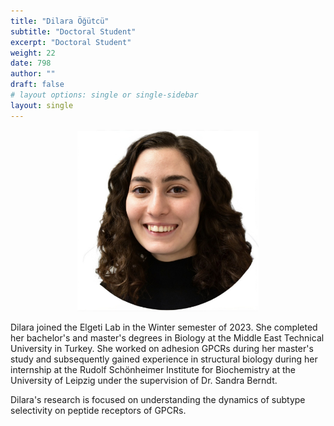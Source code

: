 ```yaml
---
title: "Dilara Öğütcü"
subtitle: "Doctoral Student"
excerpt: "Doctoral Student"
weight: 22
date: 798
author: ""
draft: false
# layout options: single or single-sidebar
layout: single
---
```

<center>
<img src="featured.jpg" alt="Dilara" style="width:290px;height:290px;"> 
</center>

Dilara joined the Elgeti Lab in the Winter semester of 2023. She completed her bachelor's and master's degrees in Biology at the Middle East Technical University in Turkey. She worked on adhesion GPCRs during her master's study and subsequently gained experience in structural biology during her internship at the Rudolf Schönheimer Institute for Biochemistry at the University of Leipzig under the supervision of Dr. Sandra Berndt.

Dilara's research is focused on understanding the dynamics of subtype selectivity on peptide receptors of GPCRs.